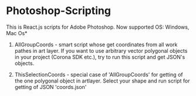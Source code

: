 # Photoshop-Scripting

This is React.js scripts for Adobe Photoshop. 
Now supported OS: Windows, Mac Os*

1) AllGroupCoords - smart script whose get coordinates from all work pathes in art layer. If you want to use arbitrary vector polygonal objects in your project (Corona SDK etc.), try to run this script and get JSON's objects. 

2) ThisSelectionCoords - special case of 'AllGroupCoords' for getting of the one polygonal object in artlayer. Select your shape and run script for getting of JSON 'coords.json'
